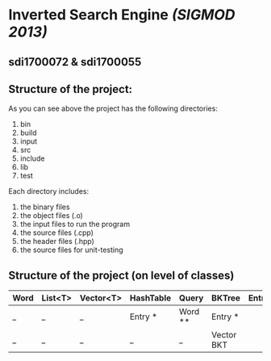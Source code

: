 # **Inverted Search Engine** *(SIGMOD 2013)*
## **sdi1700072** & **sdi1700055**

## Structure of the project:
As you can see above the project has the following directories:
 1) bin
 2) build
 3) input
 4) src
 5) include
 6) lib
 7) test

Each directory includes:
 1) the binary files
 2) the object files (.o)
 3) the input files to run the program
 4) the source files (.cpp)
 5) the header files (.hpp)
 6) the source files for unit-testing

## Structure of the project (on level of classes)

   Word   |List\<T\> |Vector\<T\>| HashTable |   Query  |   BKTree  | EntryList |  Index
--------- | -------- | --------- | --------- | -------- | --------- | --------- | --------
    _	  |     _    |     _     |  Entry *  |  Word ** |   Entry * |
    _     |     _    |     _     |     _     |     _    |Vector BKT |            | ----
